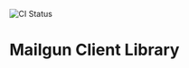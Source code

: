 ![CI Status](https://github.com/RetWolf/mailgun-client/workflows/CI/badge.svg)

# Mailgun Client Library
